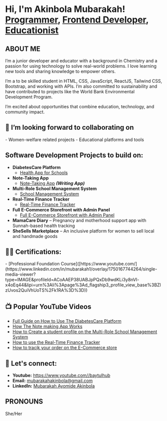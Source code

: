 <h1>Hi, I'm Akinbola Mubarakah! <br/><a href="https://https://github.com/UmmuAbdiLlah2021">Programmer</a>, <a href="https://www.linkedin.com/in/mubarakah1/">Frontend Developer</a>, <a href="https://www.youtube.com/baytulhub">Educationist</a></h1>

<h2> ABOUT ME </h2>
I’m a junior developer and educator with a background in Chemistry and a passion for using technology to solve real-world problems. I love learning new tools and sharing knowledge to empower others.

I’m a to be skilled student in HTML, CSS, JavaScript, ReactJS, Tailwind CSS, Bootstrap, and working with APIs. I’m also committed to sustainability and have contributed to projects like the World Bank Environmental Development Program.

I’m excited about opportunities that combine education, technology, and community impact.

<h2> 💞️ I’m looking forward to collaborating on </h2>
- Women-welfare related projects
- Educational platforms and tools

<h2> Software Development Projects to build on:</h2>

- <b>DiabetesCare Platform</b>
  - [Health App for Schools](https://github.com/)
- <b>Note-Taking App</b>
  - [Note-Taking App](https://github.com/) <b><i>(Writing App)</b></i>
- <b>Multi-Role School Management System</b>
  - [School Management System](https://github.com/)
- <b>Real-Time Finance Tracker</b>
  - [Real-Time Finance Tracker](https://github.com/)
- <b>Full E-Commerce Storefront with Admin Panel</b>
  - [Full E-Commerce Storefront with Admin Panel](https://github.com/)
-  **MamaCare Diary** – Pregnancy and motherhood support app with Sunnah-based health tracking
-  **SheSells Marketplace** – An inclusive platform for women to sell local and handmade goods

<h2>👨‍💻 Certifications:</h2>
- [Professional Foundation Course]([https://www.youtube.com/](https://www.linkedin.com/in/mubarakah1/overlay/1750167744264/single-media-viewer?type=IMAGE&profileId=ACoAAEP38UABJpPQxDb9wdKLi3y8nVl-x4oEq44&lipi=urn%3Ali%3Apage%3Ad_flagship3_profile_view_base%3BZlzUvos2QuiVhUoTS%2Fk1RA%3D%3D))


<h2>📺 Popular YouTube Videos</h2>

- [Full Guide on How to Use The DiabetesCare Platform](https://www.youtube.com/)
- [How The Note making App Works](https://www.youtube.com/)
- [How to Create a student profile on the Multi-Role School Management System](https://www.youtube.com/)
- [How to use the Real-Time Finance Tracker](https://www.youtube.com/)
- [How to tracjk your order on the E-Commerce store](https://www.youtube.com/)


<h2> 🤳 Let's connect:</h2>

- **Youtube:** https://www.youtube.com//baytulhub
- **Email:** mubarakahakinbola@gmail.com
- **LinkedIn:** [Mubarakah Ayomide Akinbola](https://www.linkedin.com/in/mubarakah1/)

<h2> PRONOUNS   </h2>
She/Her




<!--
**UmmuAbdiLlah2021/UmmuAbdiLlah2021** is a ✨ _special_ ✨ repository because its `README.md` (this file) appears on your GitHub profile.

Here are some ideas to get you started:

- 🔭 I’m currently working on ...
- 🌱 I’m currently learning ...
- 👯 I’m looking to collaborate on ...
- 🤔 I’m looking for help with ...
- 💬 Ask me about ...
- 📫 How to reach me: ...
- 😄 Pronouns: ...
- ⚡ Fun fact: ...
-->
